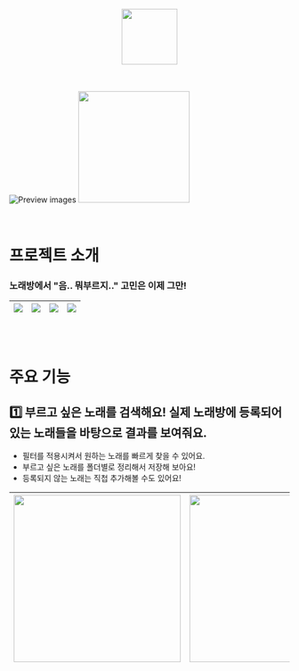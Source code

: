 <br>
<div align="center">
 <img src=https://github.com/WallabyStuff/NoGaDa/assets/63496607/298e7e7a-22d6-4ddd-859e-9d3abdba3009 width="100">
</div>


<br><br>
![Preview images](https://github.com/WallabyStuff/NoGaDa/assets/63496607/aeb71ce7-fddf-4aca-8f38-83c8143dcfbf)
<a href="https://apps.apple.com/kr/app/%EB%85%B8%EA%B0%80%EB%8B%A4-%EB%85%B8%EB%9E%98%EB%B0%A9-%EA%B0%80%EC%84%9C-%EB%8B%A4-%EB%B6%80%EB%A5%BC%EA%B1%B0%EC%95%BC-%EB%85%B8%EB%9E%98%EA%B2%80%EC%83%89-%EC%A0%80%EC%9E%A5/id1588373483?l=en-GB" target="_blank">
  <img src="https://github.com/WallabyStuff/NoGaDa/assets/63496607/8ae76810-9033-4f83-91e4-ee6c2b28f670" width="200">
</a>

<br>


# 프로젝트 소개
### 노래방에서 "음.. 뭐부르지.." 고민은 이제 그만!


| <img src="https://github.com/WallabyStuff/NoGaDa/assets/63496607/5862043e-d337-4d0e-8d38-3adddbf91c54" >| <img src="https://github.com/WallabyStuff/NoGaDa/assets/63496607/0dc62918-48c3-4235-b7ca-9a5eb16bc8a9" >|<img src="https://github.com/WallabyStuff/NoGaDa/assets/63496607/c93b5b90-33cb-41fe-bcf8-674e0a41a8bb" >| <img src="https://github.com/WallabyStuff/NoGaDa/assets/63496607/9c1bb0cd-2bf9-45e3-9b7b-157f7e8b08fd2" >|
|---|---|---|---|


<br>
<br>

# 주요 기능  

## 1️⃣ 부르고 싶은 노래를 검색해요! 실제 노래방에 등록되어있는 노래들을 바탕으로 결과를 보여줘요.
* 필터를 적용시켜서 원하는 노래를 빠르게 찾을 수 있어요.
* 부르고 싶은 노래를 폴더별로 정리해서 저장해 보아요!
* 등록되지 않는 노래는 직첩 추가해볼 수도 있어요!


| <img src="https://github.com/WallabyStuff/NoGaDa/assets/63496607/83f0aa81-c659-4879-afcc-8142cbe53689" width="300">|<img src="https://github.com/WallabyStuff/NoGaDa/assets/63496607/89b93b21-bf8c-44cc-b336-603b3914060b" width="300" >|<img src="https://github.com/WallabyStuff/NoGaDa/assets/63496607/8ff7dd3e-b8d0-4c49-a49b-3cf204498290" width="300">|
|---|---|---|
